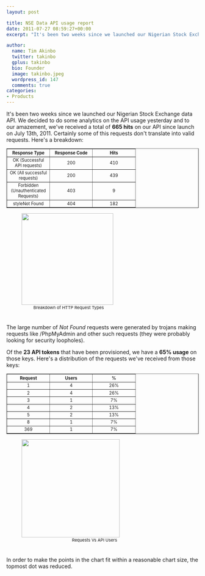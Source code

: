 ```yaml
---
layout: post

title: NSE Data API usage report
date: 2011-07-27 08:59:27+00:00
excerpt: "It's been two weeks since we launched our Nigerian Stock Exchange data API. We decided to do some analytics on the API usage yesterday and to our..."

author:
  name: Tim Akinbo
  twitter: takinbo
  gplus: takinbo 
  bio: Founder
  image: takinbo.jpeg
  wordpress_id: 147
  comments: true
categories:
- Products
---
```


It's been two weeks since we launched our Nigerian Stock Exchange data API. We decided to do some analytics on the API usage yesterday and to our amazement, we've received a total of **665 hits** on our API since launch on July 13th, 2011. Certainly some of this requests don't translate into valid requests. Here's a breakdown:




<table border="1" style="font-size:.8em; text-align:center;">
<tr>
	<th width="100" style="text-align:center">Response Type</th>
	<th width="100" style="text-align:center">Response Code</th>
	<th width="100" style="text-align:center">Hits</th>
</tr>
<tr>
	<td>OK (Successful API requests)</td>
	<td>200</td>
	<td>410</td>
</tr>
<tr>
	<td>OK (All successful requests)</td>
	<td>200</td>
	<td>439</td>
</tr>
<tr>
	<td>Forbidden (Unauthenticated Requests)</td>
	<td>403</td>
	<td>9</td>
</tr>
<tr>
	<td>styleNot Found</td>
	<td>404</td>
	<td>182</td>
</tr>
</table>

<figure>
	<img src="http://www.timbaobjects.com/wp-content/uploads/2011/07/bar.png" align="alignnone" width="240">
	<figcaption style="font-size:11px; padding-bottom:2em; margin-left:2.8em;">Breakdown of HTTP Request Types</figcaption>
</figure>

The large number of _Not Found_ requests were generated by trojans making requests like /PhpMyAdmin and other such requests (they were probably looking for security loopholes).

Of the **23 API tokens** that have been provisioned, we have a **65% usage** on those keys. Here's a distribution of the requests we've received from those keys:




<table border="1" style="font-size:.8em; text-align:center;">
<tr>
	<th width="100" style="text-align:center">Request</th>
	<th width="100" style="text-align:center">Users</th>
	<th width="100" style="text-align:center">%</th>
</tr>
<tr>
	<td>1</td>
	<td>4</td>
	<td>26%</td>
</tr>
<tr>
	<td>2</td>
	<td>4</td>
	<td>26%</td>
</tr>
<tr>
	<td>3</td>
	<td>1</td>
	<td>7%</td>
</tr>
<tr>
	<td>4</td>
	<td>2</td>
	<td>13%</td>
</tr>
<tr>
	<td>5</td>
	<td>2</td>
	<td>13%</td>
</tr>
<tr>
	<td>8</td>
	<td>1</td>
	<td>7%</td>
</tr>
<tr>
	<td>369</td>
	<td>1</td>
	<td>7%</td>
</tr>
</table>
<figure>
	<img src="http://www.timbaobjects.com/wp-content/uploads/2011/07/dot.png" align="alignnone" width="257">
	<figcaption style="font-size:11px; padding-bottom:2em; margin-left:12em">Requests Vs API Users</figcaption>
</figure>

In order to make the points in the chart fit within a reasonable chart size, the topmost dot was reduced.
